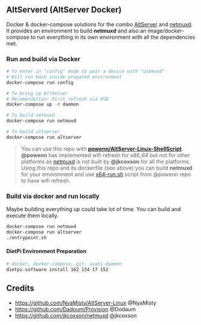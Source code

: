 ## AltServerd (AltServer Docker)
Docker & docker-compose solutions for the combo [AltServer](https://github.com/NyaMisty/AltServer-Linux) and [netmuxd](https://github.com/jkcoxson/netmuxd). It provides an environment to build **netmuxd** and also an image/docker-compose to run everything in its own environment with all the dependencies met.

### Run and build via Docker
```bash
# To enter in "config" mode to pair a device with "usbmuxd"
# Will run bash inside prepared environment
docker-compose run config

# To bring up AltServer
# Recomendation: First refresh via USB
docker-compose up -d daemon

# To build netmuxd
docker-compose run netmuxd

# To build altserver
docker-compose run altserver
```
> You can use this repo with **[powenn/AltServer-Linux-ShellScript](https://github.com/powenn/AltServer-Linux-ShellScript)**. **@powenn** has implemented wifi refresh for *x86_64* but not for other platforms as [netmuxd](https://github.com/jkcoxson/netmuxd/releases) is not built by **@jkcoxson** for all the platforms. Using this repo and its dockerfile (see above) you can build **netmuxd** for your environment and use 
[x64-run.sh](https://raw.githubusercontent.com/powenn/AltServer-Linux-ShellScript/main/x64-run.sh) script from @powenn repo to have wifi refresh.

### Build via docker and run locally
Maybe building everything up could take lot of time. You can build and execute them locally.
```bash
docker-compose run netmuxd
docker-compose run altserver
./entrypoint.sh
```

#### DietPi Environment Preparation
```bash
# docker, docker-compose, git, avahi-daemon
dietpi-software install 162 134 17 152
```

## Credits
- https://github.com/NyaMisty/AltServer-Linux @NyaMisty
- https://github.com/Dadoum/Provision @Dodaum
- https://github.com/jkcoxson/netmuxd @jkcoxson
